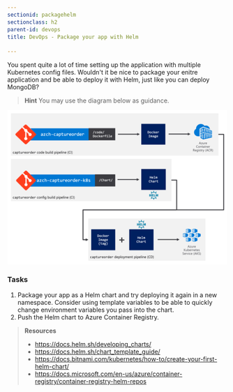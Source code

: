 ```yaml
---
sectionid: packagehelm
sectionclass: h2
parent-id: devops
title: DevOps - Package your app with Helm

---
```


You spent quite a lot of time setting up the application with multiple Kubernetes config files. Wouldn't it be nice to package your enitre application and be able to deploy it with Helm, just like you can deploy MongoDB?

> **Hint** You may use the diagram below as guidance.

![Helm example](media/helm.png)

### Tasks

1. Package your app as a Helm chart and try deploying it again in a new namespace. Consider using template variables to be able to quickly change environment variables you pass into the chart.
1. Push the Helm chart to Azure Container Registry.

> **Resources**
> * <https://docs.helm.sh/developing_charts/>
> * <https://docs.helm.sh/chart_template_guide/>
> * <https://docs.bitnami.com/kubernetes/how-to/create-your-first-helm-chart/>
> * <https://docs.microsoft.com/en-us/azure/container-registry/container-registry-helm-repos>